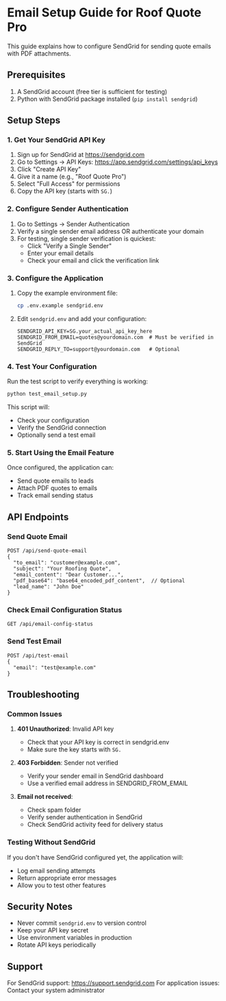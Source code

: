# Email Setup Guide for Roof Quote Pro

This guide explains how to configure SendGrid for sending quote emails with PDF attachments.

## Prerequisites

1. A SendGrid account (free tier is sufficient for testing)
2. Python with SendGrid package installed (`pip install sendgrid`)

## Setup Steps

### 1. Get Your SendGrid API Key

1. Sign up for SendGrid at https://sendgrid.com
2. Go to Settings → API Keys: https://app.sendgrid.com/settings/api_keys
3. Click "Create API Key"
4. Give it a name (e.g., "Roof Quote Pro")
5. Select "Full Access" for permissions
6. Copy the API key (starts with `SG.`)

### 2. Configure Sender Authentication

1. Go to Settings → Sender Authentication
2. Verify a single sender email address OR authenticate your domain
3. For testing, single sender verification is quickest:
   - Click "Verify a Single Sender"
   - Enter your email details
   - Check your email and click the verification link

### 3. Configure the Application

1. Copy the example environment file:
   ```bash
   cp .env.example sendgrid.env
   ```

2. Edit `sendgrid.env` and add your configuration:
   ```env
   SENDGRID_API_KEY=SG.your_actual_api_key_here
   SENDGRID_FROM_EMAIL=quotes@yourdomain.com  # Must be verified in SendGrid
   SENDGRID_REPLY_TO=support@yourdomain.com   # Optional
   ```

### 4. Test Your Configuration

Run the test script to verify everything is working:

```bash
python test_email_setup.py
```

This script will:
- Check your configuration
- Verify the SendGrid connection
- Optionally send a test email

### 5. Start Using the Email Feature

Once configured, the application can:
- Send quote emails to leads
- Attach PDF quotes to emails
- Track email sending status

## API Endpoints

### Send Quote Email
```
POST /api/send-quote-email
{
  "to_email": "customer@example.com",
  "subject": "Your Roofing Quote",
  "email_content": "Dear Customer...",
  "pdf_base64": "base64_encoded_pdf_content",  // Optional
  "lead_name": "John Doe"
}
```

### Check Email Configuration Status
```
GET /api/email-config-status
```

### Send Test Email
```
POST /api/test-email
{
  "email": "test@example.com"
}
```

## Troubleshooting

### Common Issues

1. **401 Unauthorized**: Invalid API key
   - Check that your API key is correct in sendgrid.env
   - Make sure the key starts with `SG.`

2. **403 Forbidden**: Sender not verified
   - Verify your sender email in SendGrid dashboard
   - Use a verified email address in SENDGRID_FROM_EMAIL

3. **Email not received**: 
   - Check spam folder
   - Verify sender authentication in SendGrid
   - Check SendGrid activity feed for delivery status

### Testing Without SendGrid

If you don't have SendGrid configured yet, the application will:
- Log email sending attempts
- Return appropriate error messages
- Allow you to test other features

## Security Notes

- Never commit `sendgrid.env` to version control
- Keep your API key secret
- Use environment variables in production
- Rotate API keys periodically

## Support

For SendGrid support: https://support.sendgrid.com
For application issues: Contact your system administrator